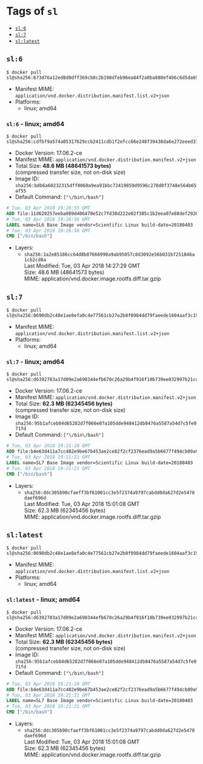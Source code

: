 <!-- THIS FILE IS GENERATED VIA './update-remote.sh' -->

# Tags of `sl`

-	[`sl:6`](#sl6)
-	[`sl:7`](#sl7)
-	[`sl:latest`](#sllatest)

## `sl:6`

```console
$ docker pull sl@sha256:673d76a12ed8d0dff369cb8c2b198dfeb96ea84f2a0ba880ef4b6c6d5da692e1
```

-	Manifest MIME: `application/vnd.docker.distribution.manifest.list.v2+json`
-	Platforms:
	-	linux; amd64

### `sl:6` - linux; amd64

```console
$ docker pull sl@sha256:cdfbf9a574a05317629ccb2411cdb1f2efcc66e248f39438da6e272eeed3755e
```

-	Docker Version: 17.06.2-ce
-	Manifest MIME: `application/vnd.docker.distribution.manifest.v2+json`
-	Total Size: **48.6 MB (48641573 bytes)**  
	(compressed transfer size, not on-disk size)
-	Image ID: `sha256:bdb6a60232315dff0060a9ea91bbc72419859d9596c270d0f3748e564b65af55`
-	Default Command: `["\/bin\/bash"]`

```dockerfile
# Tue, 03 Apr 2018 19:26:55 GMT
ADD file:11d620257eeba089d406470e52c7fd38d222e02f305c1b2eea07e88def2920fc in / 
# Tue, 03 Apr 2018 19:26:56 GMT
LABEL name=SL6 Base Image vendor=Scientific Linux build-date=20180403
# Tue, 03 Apr 2018 19:26:56 GMT
CMD ["/bin/bash"]
```

-	Layers:
	-	`sha256:1a2e85186cc64d8b07666990a9ab95057c8d3092e56b031b7251846a1cb2cd8a`  
		Last Modified: Tue, 03 Apr 2018 14:27:29 GMT  
		Size: 48.6 MB (48641573 bytes)  
		MIME: application/vnd.docker.image.rootfs.diff.tar.gzip

## `sl:7`

```console
$ docker pull sl@sha256:0690db2c48e1ae8efa0c4e77561cb27e2b8f0984dd79faeede1604aaf3c19721
```

-	Manifest MIME: `application/vnd.docker.distribution.manifest.list.v2+json`
-	Platforms:
	-	linux; amd64

### `sl:7` - linux; amd64

```console
$ docker pull sl@sha256:d6392703a17d09e2a690344efb670c26a29b4f916f10b739ee032997b21cc115
```

-	Docker Version: 17.06.2-ce
-	Manifest MIME: `application/vnd.docker.distribution.manifest.v2+json`
-	Total Size: **62.3 MB (62345456 bytes)**  
	(compressed transfer size, not on-disk size)
-	Image ID: `sha256:95b1afceb84d65282d7f066e07a105dde948412db8476a5587a54d7c5fe071fd`
-	Default Command: `["\/bin\/bash"]`

```dockerfile
# Tue, 03 Apr 2018 19:21:20 GMT
ADD file:b4e63d411a7cc482e9be67b453ae2ce82f2cf2376ead9a5b6677f494cb09a9b1 in / 
# Tue, 03 Apr 2018 19:21:21 GMT
LABEL name=SL7 Base Image vendor=Scientific Linux build-date=20180403
# Tue, 03 Apr 2018 19:21:21 GMT
CMD ["/bin/bash"]
```

-	Layers:
	-	`sha256:ddc305b90cfaeff3bf61001cc3e5f2374a9797cabdd0da627d2e5478daef696d`  
		Last Modified: Tue, 03 Apr 2018 15:01:08 GMT  
		Size: 62.3 MB (62345456 bytes)  
		MIME: application/vnd.docker.image.rootfs.diff.tar.gzip

## `sl:latest`

```console
$ docker pull sl@sha256:0690db2c48e1ae8efa0c4e77561cb27e2b8f0984dd79faeede1604aaf3c19721
```

-	Manifest MIME: `application/vnd.docker.distribution.manifest.list.v2+json`
-	Platforms:
	-	linux; amd64

### `sl:latest` - linux; amd64

```console
$ docker pull sl@sha256:d6392703a17d09e2a690344efb670c26a29b4f916f10b739ee032997b21cc115
```

-	Docker Version: 17.06.2-ce
-	Manifest MIME: `application/vnd.docker.distribution.manifest.v2+json`
-	Total Size: **62.3 MB (62345456 bytes)**  
	(compressed transfer size, not on-disk size)
-	Image ID: `sha256:95b1afceb84d65282d7f066e07a105dde948412db8476a5587a54d7c5fe071fd`
-	Default Command: `["\/bin\/bash"]`

```dockerfile
# Tue, 03 Apr 2018 19:21:20 GMT
ADD file:b4e63d411a7cc482e9be67b453ae2ce82f2cf2376ead9a5b6677f494cb09a9b1 in / 
# Tue, 03 Apr 2018 19:21:21 GMT
LABEL name=SL7 Base Image vendor=Scientific Linux build-date=20180403
# Tue, 03 Apr 2018 19:21:21 GMT
CMD ["/bin/bash"]
```

-	Layers:
	-	`sha256:ddc305b90cfaeff3bf61001cc3e5f2374a9797cabdd0da627d2e5478daef696d`  
		Last Modified: Tue, 03 Apr 2018 15:01:08 GMT  
		Size: 62.3 MB (62345456 bytes)  
		MIME: application/vnd.docker.image.rootfs.diff.tar.gzip
